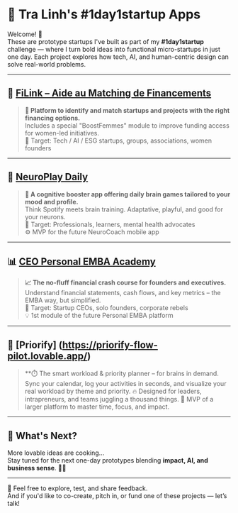 # 🌟 Tra Linh's #1day1startup Apps

Welcome! 🥳  
These are prototype startups I've built as part of my **#1day1startup** challenge — where I turn bold ideas into functional micro-startups in just one day. Each project explores how tech, AI, and human-centric design can solve real-world problems.

---

## 🔗 [FiLink – Aide au Matching de Financements](https://filink-aide-matcher.lovable.app/)
> **💸 Platform to identify and match startups and projects with the right financing options.**  
> Includes a special "BoostFemmes" module to improve funding access for women-led initiatives.  
> 🎯 Target: Tech / AI / ESG startups, groups, associations, women founders  

---

## 🧠 [NeuroPlay Daily](https://neuro-play-daily.lovable.app/)
> **🧩 A cognitive booster app offering daily brain games tailored to your mood and profile.**  
> Think Spotify meets brain training. Adaptative, playful, and good for your neurons.  
> 🎯 Target: Professionals, learners, mental health advocates  
> ⚙️ MVP for the future NeuroCoach mobile app

---

## 📊 [CEO Personal EMBA Academy](https://ceo-personal-emba-academy.lovable.app/)
> **📈 The no-fluff financial crash course for founders and executives.**  
> Understand financial statements, cash flows, and key metrics – the EMBA way, but simplified.  
> 🎯 Target: Startup CEOs, solo founders, corporate rebels  
> 💡 1st module of the future Personal EMBA platform

---

## 🧠 [Priorify] (https://priorify-flow-pilot.lovable.app/)

> **⏱️ The smart workload & priority planner – for brains in demand.
>   Sync your calendar, log your activities in seconds, and visualize your real workload by theme and priority.
>   🔥 Designed for leaders, intrapreneurs, and teams juggling a thousand things.
>   📍 MVP of a larger platform to master time, focus, and impact.

---

## 🚧 What's Next?
More lovable ideas are cooking...  
Stay tuned for the next one-day prototypes blending **impact, AI, and business sense**. 🧪💥

---

💬 Feel free to explore, test, and share feedback.  
And if you'd like to co-create, pitch in, or fund one of these projects — let’s talk!
